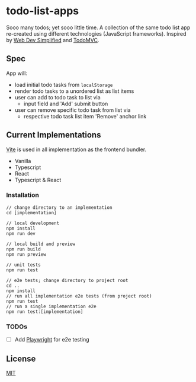 # todo-list-apps
Sooo many todos; yet sooo little time. A collection of the same todo list app re-created using different technologies (JavaScript frameworks). Inspired by [Web Dev Simplified](https://www.youtube.com/watch?v=jBmrduvKl5w) and [TodoMVC](https://todomvc.com/).

## Spec
App will:
 - load initial todo tasks from `localStorage`
 - render todo tasks to a unordered list as list items
 - user can add to todo task to list via
   - input field and 'Add' submit button
 - user can remove specific todo task from list via
   - respective todo task list item 'Remove' anchor link

## Current Implementations
[Vite](https://vitejs.dev/) is used in all implementation as the frontend bundler.

- Vanilla
- Typescript
- React
- Typescript & React

### Installation
```
// change directory to an implementation
cd [implementation]

// local development
npm install
npm run dev

// local build and preview
npm run build
npm run preview

// unit tests
npm run test

// e2e tests; change directory to project root
cd ..
npm install
// run all implementation e2e tests (from project root)
npm run test
// run a single implementation e2e
npm run test:[implementation]
```

### TODOs
- [ ] Add [Playwright](https://playwright.dev/) for e2e testing

## License
[MIT](https://choosealicense.com/licenses/mit/)
